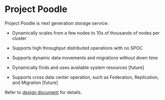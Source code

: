 # Project Poodle

Project Poodle is next generation storage service:
 
- Dynamically scales from a few nodes to 10s of thousands of nodes per cluster

- Supports high throughput distributed operations with no SPOC

- Supports dynamic data movements and migrations without down time

- Dynamically finds and uses available system resources [future]

- Supports cross data center operation, such as Federation, Replication, and Migration [future]

Refer to [design document](./design.md) for details.
